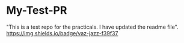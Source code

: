 # My-Test-PR
"This is a test repo for the practicals. I have updated the readme file".
https://img.shields.io/badge/vaz-jazz-f39f37
